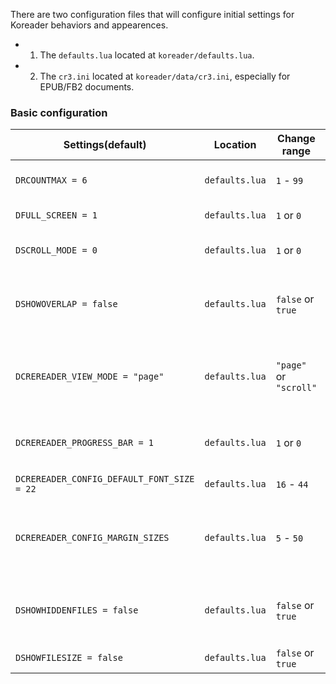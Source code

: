 There are two configuration files that will configure initial settings for Koreader behaviors and appearences.
* 1. The `defaults.lua` located at `koreader/defaults.lua`.
* 2. The `cr3.ini` located at `koreader/data/cr3.ini`, especially for EPUB/FB2 documents.

### Basic configuration
| Settings(default) | Location | Change range | Description | Affected parts |
| ------ | ------ | ------ | ------ | ------ |
| `DRCOUNTMAX = 6` | `defaults.lua` | `1` - `99` | full refresh interval for eink devices | ALL |
| `DFULL_SCREEN = 1` | `defaults.lua` | `1` or `0` | hiding progress bar | PDF/DJVU |
| `DSCROLL_MODE = 0` | `defaults.lua` | `1` or `0` | displaying pages continuously | PDF/DJVU |
| `DSHOWOVERLAP = false` | `defaults.lua` | `false` or `true` | showing gray area to indicate page overlap | PDF/DJVU |
| `DCREREADER_VIEW_MODE = "page"` | `defaults.lua` | `"page"` or `"scroll"` | pagination in "page" mode, no pagination in "scroll" mode | EPUB/FB2 |
| `DCREREADER_PROGRESS_BAR = 1` | `defaults.lua` | `1` or `0` | progress bar style: `1` for "mini", `0` for "full" | EPUB/FB2 |
| `DCREREADER_CONFIG_DEFAULT_FONT_SIZE = 22` | `defaults.lua` | `16` - `44` | default font size | EPUB/FB2 |
| `DCREREADER_CONFIG_MARGIN_SIZES` | `defaults.lua` | `5` - `50` | page margins {left, top, right, bottom} in pixels | EPUB/FB2 |
| `DSHOWHIDDENFILES = false` | `defaults.lua` | `false` or `true` | showing hidden files (name begins with a ".") | File Manager |
| `DSHOWFILESIZE = false` | `defaults.lua` | `false` or `true` | showing file size in MB | File Manager |